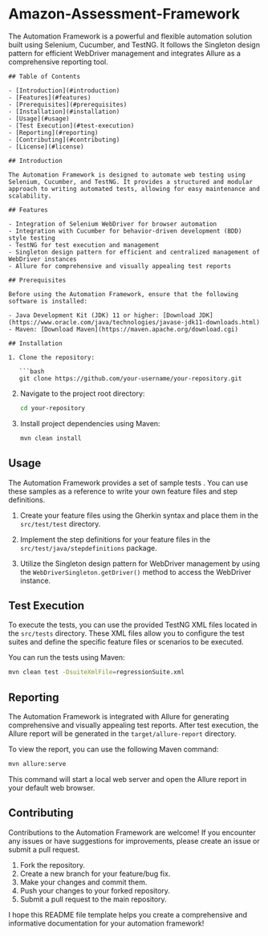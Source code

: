 # Amazon-Assessment-Framework
The Automation Framework is a powerful and flexible automation solution built using Selenium, Cucumber, and TestNG. It follows the Singleton design pattern for efficient WebDriver management and integrates Allure as a comprehensive reporting tool.


```
## Table of Contents

- [Introduction](#introduction)
- [Features](#features)
- [Prerequisites](#prerequisites)
- [Installation](#installation)
- [Usage](#usage)
- [Test Execution](#test-execution)
- [Reporting](#reporting)
- [Contributing](#contributing)
- [License](#license)

## Introduction

The Automation Framework is designed to automate web testing using Selenium, Cucumber, and TestNG. It provides a structured and modular approach to writing automated tests, allowing for easy maintenance and scalability.

## Features

- Integration of Selenium WebDriver for browser automation
- Integration with Cucumber for behavior-driven development (BDD) style testing
- TestNG for test execution and management
- Singleton design pattern for efficient and centralized management of WebDriver instances
- Allure for comprehensive and visually appealing test reports

## Prerequisites

Before using the Automation Framework, ensure that the following software is installed:

- Java Development Kit (JDK) 11 or higher: [Download JDK](https://www.oracle.com/java/technologies/javase-jdk11-downloads.html)
- Maven: [Download Maven](https://maven.apache.org/download.cgi)

## Installation

1. Clone the repository:

   ```bash
   git clone https://github.com/your-username/your-repository.git
   ```

2. Navigate to the project root directory:

   ```bash
   cd your-repository
   ```

3. Install project dependencies using Maven:

   ```bash
   mvn clean install
   ```

## Usage

The Automation Framework provides a set of sample tests . You can use these samples as a reference to write your own feature files and step definitions.

1. Create your feature files using the Gherkin syntax and place them in the `src/test/test` directory.

2. Implement the step definitions for your feature files in the `src/test/java/stepdefinitions` package.

3. Utilize the Singleton design pattern for WebDriver management by using the `WebDriverSingleton.getDriver()` method to access the WebDriver instance.



## Test Execution

To execute the tests, you can use the provided TestNG XML files located in the `src/tests` directory. These XML files allow you to configure the test suites and define the specific feature files or scenarios to be executed.

You can run the tests using Maven:

```bash
mvn clean test -DsuiteXmlFile=regressionSuite.xml
```


## Reporting

The Automation Framework is integrated with Allure for generating comprehensive and visually appealing test reports. After test execution, the Allure report will be generated in the `target/allure-report` directory.

To view the report, you can use the following Maven command:

```bash
mvn allure:serve
```

This command will start a local web server and open the Allure report in your default web browser.

## Contributing

Contributions to the Automation Framework are welcome! If you encounter any issues or have suggestions for improvements, please create an issue or submit a pull request.

1. Fork the repository.
2. Create a new branch for your feature/bug fix.
3. Make your changes and commit them.
4. Push your changes to your forked repository.
5. Submit a pull request to the main repository.


I hope this README file template helps you create a comprehensive and informative documentation for your automation framework!
